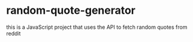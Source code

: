 # random-quote-generator
this is a JavaScript project that uses the API to fetch random quotes from reddit
